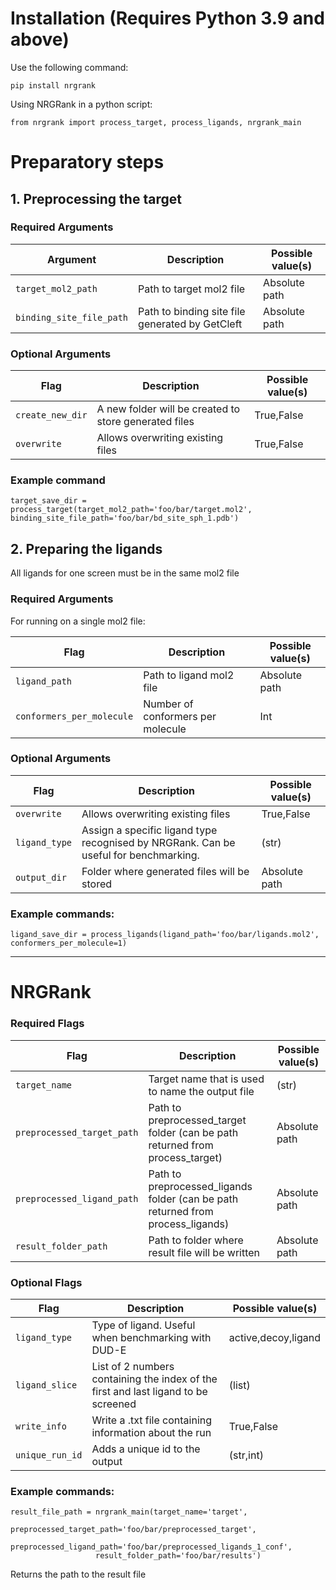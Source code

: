 # Installation (Requires Python 3.9 and above)

Use the following command:

```
pip install nrgrank
```
Using NRGRank in a python script:

```
from nrgrank import process_target, process_ligands, nrgrank_main
```

# Preparatory steps

## 1. Preprocessing the target

### Required Arguments
| Argument                 | Description                                     | Possible value(s) |
|--------------------------|-------------------------------------------------|-------------------|
| `target_mol2_path`       | Path to target mol2 file                        | Absolute path     |
| `binding_site_file_path` | Path to binding site file generated by GetCleft | Absolute path     |

### Optional Arguments
| Flag             | Description                                           | Possible value(s) |
|------------------|-------------------------------------------------------|-------------------|
| `create_new_dir` | A new folder will be created to store generated files | True,False        |
| `overwrite`      | Allows overwriting existing files                     | True,False        |

### Example command

```
target_save_dir = process_target(target_mol2_path='foo/bar/target.mol2', binding_site_file_path='foo/bar/bd_site_sph_1.pdb')
```

## 2. Preparing the ligands
   
All ligands for one screen must be in the same mol2 file
      
   ### Required Arguments
   
   For running on a single mol2 file:

   | Flag                      | Description                       | Possible value(s) |
   |---------------------------|-----------------------------------|-------------------|
   | `ligand_path`             | Path to ligand mol2 file          | Absolute path     |
   | `conformers_per_molecule` | Number of conformers per molecule | Int               |

   
   ### Optional Arguments

   | Flag           | Description                                                                          | Possible value(s) |
   |----------------|--------------------------------------------------------------------------------------|-------------------|
   | `overwrite`    | Allows overwriting existing files                                                    | True,False        |
   | `ligand_type`  | Assign a specific ligand type recognised by NRGRank. Can be useful for benchmarking. | (str)             |    
   | `output_dir`   | Folder where generated files will be stored                                          | Absolute path     |
   
   ### Example commands:

   ```
   ligand_save_dir = process_ligands(ligand_path='foo/bar/ligands.mol2', conformers_per_molecule=1)
   ```

---
# NRGRank

### Required Flags
    
| Flag                       | Description                                                                     | Possible value(s) |
|----------------------------|---------------------------------------------------------------------------------|-------------------|
| `target_name`              | Target name that is used to name the output file                                | (str)             |
| `preprocessed_target_path` | Path to preprocessed_target folder (can be path returned from process_target)   | Absolute path     |
| `preprocessed_ligand_path` | Path to preprocessed_ligands folder (can be path returned from process_ligands) | Absolute path     |
| `result_folder_path`       | Path to folder where result file will be written                                | Absolute path     |

### Optional Flags
    
| Flag             | Description                                                                        | Possible value(s)   |
|------------------|------------------------------------------------------------------------------------|---------------------|
| `ligand_type`    | Type of ligand. Useful when benchmarking with DUD-E                                | active,decoy,ligand |
| `ligand_slice`   | List of 2 numbers containing the index of the first and last ligand to be screened | (list)              |
| `write_info`     | Write a .txt file containing information about the run                             | True,False          |
| `unique_run_id`  | Adds a unique id to the output                                                     | (str,int)           |

### Example commands:

   ```
   result_file_path = nrgrank_main(target_name='target', 
                      preprocessed_target_path='foo/bar/preprocessed_target', 
                      preprocessed_ligand_path='foo/bar/preprocessed_ligands_1_conf',
                      result_folder_path='foo/bar/results')
   ```

Returns the path to the result file